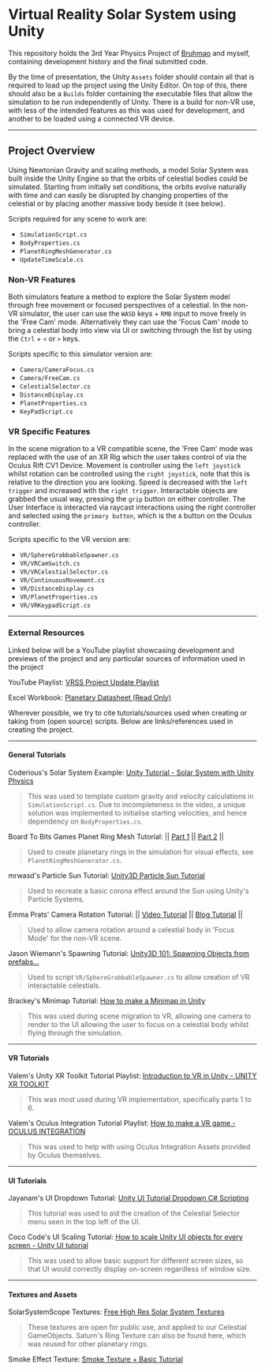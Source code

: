 # Virtual Reality Solar System using Unity
 This repository holds the 3rd Year Physics Project of [Bruhmao](https://github.com/Bruhmao "My partner's GitHub Profile") and myself, containing development history and the final submitted code.

 By the time of presentation, the Unity `Assets` folder should contain all that is required to load up the project using the Unity Editor. On top of this, there should also be a `Builds` folder containing the executable files that allow the simulation to be run independently of Unity. There is a build for non-VR use, with less of the intended features as this was used for development, and another to be loaded using a connected VR device.
 ***
 ## Project Overview
 Using Newtonian Gravity and scaling methods, a model Solar System was built inside the Unity Engine so that the orbits of celestial bodies could be simulated. Starting from initially set conditions, the orbits evolve naturally with time and can easily be disrupted by changing properties of the celestial or by placing another massive body beside it (see below).

 Scripts required for any scene to work are:
- `SimulationScript.cs`
- `BodyProperties.cs`
- `PlanetRingMeshGenerator.cs`
- `UpdateTimeScale.cs`

 ### Non-VR Features
 Both simulators feature a method to explore the Solar System model through free movement or focused perspectives of a celestial. In the non-VR simulator, the user can use the `WASD` keys + `RMB` input to move freely in the 'Free Cam' mode. Alternatively they can use the 'Focus Cam' mode to bring a celestial body into view via UI or switching through the list by using the `Ctrl` + `<` or `>` keys.

 Scripts specific to this simulator version are:
- `Camera/CameraFocus.cs`
- `Camera/FreeCam.cs`
- `CelestialSelector.cs`
- `DistanceDisplay.cs`
- `PlanetProperties.cs`
- `KeyPadScript.cs`


 ### VR Specific Features
 In the scene migration to a VR compatible scene, the 'Free Cam' mode was replaced with the use of an XR Rig which the user takes control of via the Oculus Rift CV1 Device. Movement is controller using the `left joystick` whilst rotation can be controlled using the `right joystick`, note that this is relative to the direction you are looking. Speed is decreased with the `left trigger` and increased with the `right trigger`. Interactable objects are grabbed the usual way, pressing the `grip` button on either controller. The User Interface is interacted via raycast interactions using the right controller and selected using the `primary button`, which is the `A` button on the Oculus controller.

 Scripts specific to the VR version are:
- `VR/SphereGrabbableSpawner.cs`
- `VR/VRCamSwitch.cs`
- `VR/VRCelestialSelector.cs`
- `VR/ContinuousMovement.cs`
- `VR/DistanceDisplay.cs`
- `VR/PlanetProperties.cs`
- `VR/VRKeypadScript.cs`

***
### External Resources
Linked below will be a YouTube playlist showcasing development and previews of the project and any particular sources of information used in the project

YouTube Playlist: [VRSS Project Update Playlist](https://youtube.com/playlist?list=PLJfkNK5Lym90kyMIWkTr8NJP-mRjM5rE3)

Excel Workbook: [Planetary Datasheet (Read Only)](https://1drv.ms/x/s!AmE2NJQPF5Ygis8KAuAMAZCVfMHBrQ?e=OdOh1F)

Wherever possible, we try to cite tutorials/sources used when creating or taking from (open source) scripts. Below are links/references used in creating the project.
***
#### General Tutorials
Coderious's Solar System Example: [Unity Tutorial - Solar System with Unity Physics](https://www.youtube.com/watch?v=kUXskc76ud8)
> This was used to template custom gravity and velocity calculations in `SimulationScript.cs`. Due to incompleteness in the video, a unique solution was implemented to initialise starting velocities, and hence dependency on `BodyProperties.cs`.

Board To Bits Games Planet Ring Mesh Tutorial: || [Part 1](https://www.youtube.com/watch?v=Rze4GEFrYYs) || [Part 2](https://www.youtube.com/watch?v=WmWMC6iq7Y0&t=46s) ||
> Used to create planetary rings in the simulation for visual effects, see `PlanetRingMeshGenerator.cs`.

mrwasd's Particle Sun Tutorial: [Unity3D Particle Sun Tutorial](https://www.youtube.com/watch?v=qJEBAPRt8AA)
> Used to recreate a basic corona effect around the Sun using Unity's Particle Systems.

Emma Prats' Camera Rotation Tutorial: || [Video Tutorial](https://www.youtube.com/watch?v=rDJOilo4Xrg) || [Blog Tutorial](https://emmaprats.com/p/how-to-rotate-the-camera-around-an-object-in-unity3d/) ||
> Used to allow camera rotation around a celestial body in 'Focus Mode' for the non-VR scene.

Jason Wiemann's Spawning Tutorial: [Unity3D 101: Spawning Objects from prefabs...](https://www.youtube.com/watch?v=9KOHclqSmR4)
> Used to script `VR/SphereGrabbableSpawner.cs` to allow creation of VR interactable celestials.

Brackey's Minimap Tutorial: [How to make a Minimap in Unity](https://www.youtube.com/watch?v=28JTTXqMvOU&t=8s)
> This was used during scene migration to VR, allowing one camera to render to the UI allowing the user to focus on a celestial body whilst flying through the simulation.
***
#### VR Tutorials
Valem's Unity XR Toolkit Tutorial Playlist: [Introduction to VR in Unity - UNITY XR TOOLKIT](https://youtube.com/playlist?list=PLrk7hDwk64-a_gf7mBBduQb3PEBYnG4fU)
> This was most used during VR implementation, specifically parts 1 to 6.

Valem's Oculus Integration Tutorial Playlist: [How to make a VR game - OCULUS INTEGRATION](https://youtube.com/playlist?list=PLrk7hDwk64-Y7ELKfkw8ox8TaT9y3gNpS)
> This was used to help with using Oculus Integration Assets provided by Oculus themselves.
***
#### UI Tutorials
Jayanam's UI Dropdown Tutorial: [Unity UI Tutorial Dropdown C# Scripting](https://www.youtube.com/watch?v=URS9A4V_yLc)
> This tutorial was used to aid the creation of the Celestial Selector menu seen in the top left of the UI.

Coco Code's UI Scaling Tutorial: [How to scale Unity UI objects for every screen - Unity UI tutorial](https://www.youtube.com/watch?v=QnT-2KxVvyk)
> This was used to allow basic support for different screen sizes, so that UI would correctly display on-screen regardless of window size.
***
#### Textures and Assets
SolarSystemScope Textures: [Free High Res Solar System Textures](https://www.solarsystemscope.com/textures/)
> These textures are open for public use, and applied to our Celestial GameObjects. Saturn's Ring Texture can also be found here, which was reused for other planetary rings.

Smoke Effect Texture: [Smoke Texture + Basic Tutorial](http://thebloodyshadows.blogspot.com/2013/08/tutorial-smoke-effect-particles.html)
